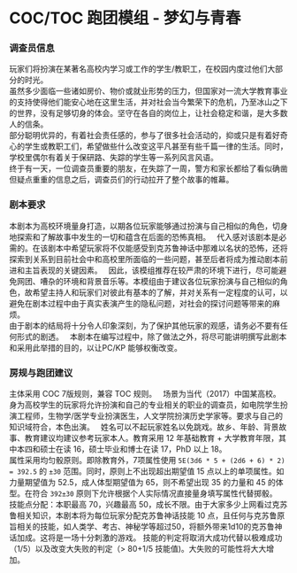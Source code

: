 # COC/TOC 跑团模组 - 梦幻与青春

### 调查员信息
玩家们将扮演在某著名高校内学习或工作的学生/教职工，在校园内度过他们大部分的时光。  
虽然多少面临一些诸如房价、物价或就业形势的压力，但国家对一流大学教育事业的支持使得他们能安心地在这里生活，并对社会当今繁荣下的危机，乃至冰山之下的世界，没有足够切身的体会。坚守在各自的岗位上，让社会稳定和谐，是大多数人的信条。  
部分聪明优异的，有着社会责任感的，参与了很多社会活动的，抑或只是有着好奇心的学生或教职工们，希望做些什么改变这平凡甚至有些千篇一律的生活。同时，学校里偶尔有着关于保研路、失踪的学生等一系列风言风语。  
终于有一天，一位调查员重要的朋友，在失踪了一周，警方和家长都给了看似确凿但疑点重重的信息之后，调查员们的行动拉开了整个故事的帷幕。  

### 剧本要求
本剧本为高校环境量身打造，以期各位玩家能够通过扮演与自己相似的角色，切身地探索和了解故事中发生的一切和蕴含在后面的恐怖真相。  
代入感对该剧本是必需的。在该剧本中希望玩家将不仅能感受到克苏鲁神话中那难以名状的恐怖，还将探索到关系到目前社会中和高校里所面临的一些问题，甚至后者将成为推动剧本前进和主旨表现的关键因素。  
因此，该模组推荐在较严肃的环境下进行，尽可能避免网团、嘈杂的环境和背景音乐等。本模组由于建议各位玩家扮演与自己相似的角色，故希望主持人和玩家们对彼此有基本的了解，并对关系有一定程度的认可，以避免在剧本过程中由于真实表演产生的隐私问题，对社会的探讨问题等带来的麻烦。  
由于剧本的结局将十分令人印象深刻，为了保护其他玩家的观感，请务必不要有任何形式的剧透。  
本剧本在编写过程中，除了做法之外，将尽可能讲明撰写此剧本和采用此举措的目的，以让PC/KP 能够权衡改变。

### 房规与跑团建议
主体采用 COC 7版规则，兼容 TOC 规则。  
场景为当代（2017）中国某高校。  
身为高校学生的玩家将允许扮演和自己的专业相关的职业的调查员，如电院学生扮演工程师，生物学/医学专业扮演医生，人文学院扮演历史学家等。要求与自己的知识域符合，本色出演。  
姓名可以不起玩家姓名以免跳戏。故乡、年龄、背景故事、教育建议均建议参考玩家本人。教育采用 12 年基础教育 + 大学教育年限，其中本四和硕士在读 16，硕士毕业和博士在读 17，PhD 以上 18。  
属性采用均匀骰原则。即除教育外，7项属性使用 `5E(3d6 * 5 + (2d6 + 6) * 2) = 392.5` 的 `±30` 范围。同时，原则上不出现超出期望值 15 点以上的单项属性。如力量期望值为 52.5，成人体型期望值为 65，则不希望出现 35 的力量和 45 的体型。在符合 `392±30` 原则下允许根据个人实际情况直接量身填写属性代替掷骰。  
技能点分配：本职最高 70，兴趣最高 50，成长不限。由于大家多少上网看过克苏鲁相关知识，本剧本将为每位玩家分配克苏鲁神话技能 10 点，且任何与克苏鲁原旨相关的技能，如人类学、考古、神秘学等超过50，将额外带来1d10的克苏鲁神话加成。这将是一场十分刺激的游戏。
技能的判定将取消大成功代替以极难成功（1/5）以及改变大失败的判定（> 80+1/5 技能值)。大失败的可能性将大大增加。  
